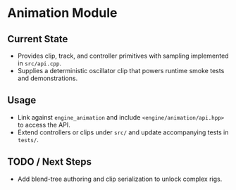 # Animation Module

## Current State

- Provides clip, track, and controller primitives with sampling implemented in `src/api.cpp`.
- Supplies a deterministic oscillator clip that powers runtime smoke tests and demonstrations.

## Usage

- Link against `engine_animation` and include `<engine/animation/api.hpp>` to access the API.
- Extend controllers or clips under `src/` and update accompanying tests in `tests/`.

## TODO / Next Steps

- Add blend-tree authoring and clip serialization to unlock complex rigs.
